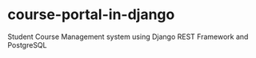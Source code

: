 # course-portal-in-django

Student Course Management system using Django REST Framework and PostgreSQL

##
